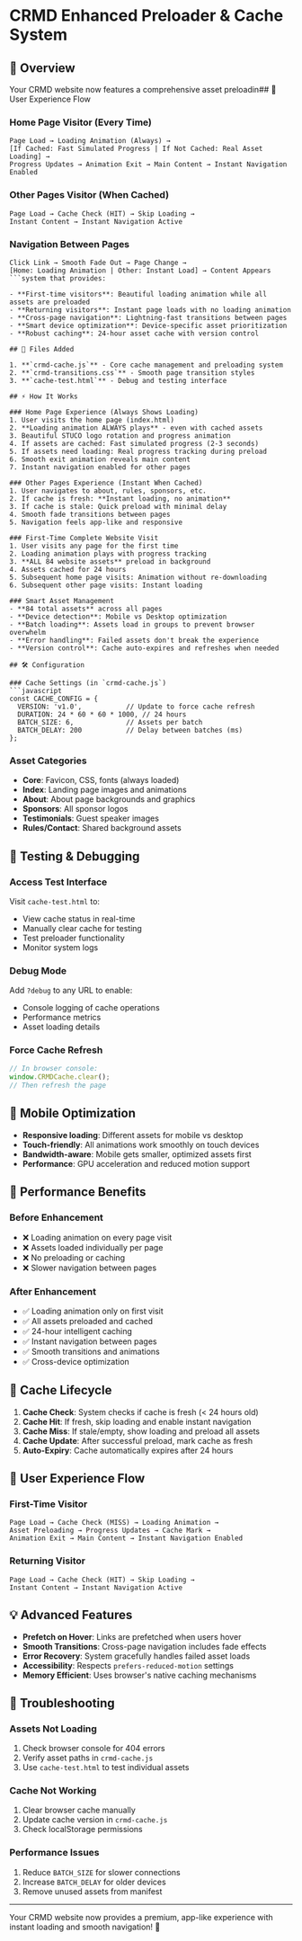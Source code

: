 # CRMD Enhanced Preloader & Cache System

## 🚀 Overview

Your CRMD website now features a comprehensive asset preloadin## 🎯 User Experience Flow

### Home Page Visitor (Every Time)
```
Page Load → Loading Animation (Always) → 
[If Cached: Fast Simulated Progress | If Not Cached: Real Asset Loading] →
Progress Updates → Animation Exit → Main Content → Instant Navigation Enabled
```

### Other Pages Visitor (When Cached)
```
Page Load → Cache Check (HIT) → Skip Loading → 
Instant Content → Instant Navigation Active
```

### Navigation Between Pages
```
Click Link → Smooth Fade Out → Page Change → 
[Home: Loading Animation | Other: Instant Load] → Content Appears
```system that provides:

- **First-time visitors**: Beautiful loading animation while all assets are preloaded
- **Returning visitors**: Instant page loads with no loading animation 
- **Cross-page navigation**: Lightning-fast transitions between pages
- **Smart device optimization**: Device-specific asset prioritization
- **Robust caching**: 24-hour asset cache with version control

## 📁 Files Added

1. **`crmd-cache.js`** - Core cache management and preloading system
2. **`crmd-transitions.css`** - Smooth page transition styles
3. **`cache-test.html`** - Debug and testing interface

## ⚡ How It Works

### Home Page Experience (Always Shows Loading)
1. User visits the home page (index.html)
2. **Loading animation ALWAYS plays** - even with cached assets
3. Beautiful STUCO logo rotation and progress animation
4. If assets are cached: Fast simulated progress (2-3 seconds)
5. If assets need loading: Real progress tracking during preload
6. Smooth exit animation reveals main content
7. Instant navigation enabled for other pages

### Other Pages Experience (Instant When Cached)
1. User navigates to about, rules, sponsors, etc.
2. If cache is fresh: **Instant loading, no animation**
3. If cache is stale: Quick preload with minimal delay
4. Smooth fade transitions between pages
5. Navigation feels app-like and responsive

### First-Time Complete Website Visit
1. User visits any page for the first time
2. Loading animation plays with progress tracking
3. **ALL 84 website assets** preload in background
4. Assets cached for 24 hours
5. Subsequent home page visits: Animation without re-downloading
6. Subsequent other page visits: Instant loading

### Smart Asset Management
- **84 total assets** across all pages
- **Device detection**: Mobile vs Desktop optimization
- **Batch loading**: Assets load in groups to prevent browser overwhelm
- **Error handling**: Failed assets don't break the experience
- **Version control**: Cache auto-expires and refreshes when needed

## 🛠️ Configuration

### Cache Settings (in `crmd-cache.js`)
```javascript
const CACHE_CONFIG = {
  VERSION: 'v1.0',           // Update to force cache refresh
  DURATION: 24 * 60 * 60 * 1000, // 24 hours
  BATCH_SIZE: 6,             // Assets per batch
  BATCH_DELAY: 200           // Delay between batches (ms)
};
```

### Asset Categories
- **Core**: Favicon, CSS, fonts (always loaded)
- **Index**: Landing page images and animations
- **About**: About page backgrounds and graphics
- **Sponsors**: All sponsor logos
- **Testimonials**: Guest speaker images
- **Rules/Contact**: Shared background assets

## 🔧 Testing & Debugging

### Access Test Interface
Visit `cache-test.html` to:
- View cache status in real-time
- Manually clear cache for testing
- Test preloader functionality
- Monitor system logs

### Debug Mode
Add `?debug` to any URL to enable:
- Console logging of cache operations
- Performance metrics
- Asset loading details

### Force Cache Refresh
```javascript
// In browser console:
window.CRMDCache.clear();
// Then refresh the page
```

## 📱 Mobile Optimization

- **Responsive loading**: Different assets for mobile vs desktop
- **Touch-friendly**: All animations work smoothly on touch devices
- **Bandwidth-aware**: Mobile gets smaller, optimized assets first
- **Performance**: GPU acceleration and reduced motion support

## 🎯 Performance Benefits

### Before Enhancement
- ❌ Loading animation on every page visit
- ❌ Assets loaded individually per page
- ❌ No preloading or caching
- ❌ Slower navigation between pages

### After Enhancement
- ✅ Loading animation only on first visit
- ✅ All assets preloaded and cached
- ✅ 24-hour intelligent caching
- ✅ Instant navigation between pages
- ✅ Smooth transitions and animations
- ✅ Cross-device optimization

## 🔄 Cache Lifecycle

1. **Cache Check**: System checks if cache is fresh (< 24 hours old)
2. **Cache Hit**: If fresh, skip loading and enable instant navigation
3. **Cache Miss**: If stale/empty, show loading and preload all assets
4. **Cache Update**: After successful preload, mark cache as fresh
5. **Auto-Expiry**: Cache automatically expires after 24 hours

## 🎨 User Experience Flow

### First-Time Visitor
```
Page Load → Cache Check (MISS) → Loading Animation → 
Asset Preloading → Progress Updates → Cache Mark → 
Animation Exit → Main Content → Instant Navigation Enabled
```

### Returning Visitor
```
Page Load → Cache Check (HIT) → Skip Loading → 
Instant Content → Instant Navigation Active
```

## 💡 Advanced Features

- **Prefetch on Hover**: Links are prefetched when users hover
- **Smooth Transitions**: Cross-page navigation includes fade effects
- **Error Recovery**: System gracefully handles failed asset loads
- **Accessibility**: Respects `prefers-reduced-motion` settings
- **Memory Efficient**: Uses browser's native caching mechanisms

## 🚨 Troubleshooting

### Assets Not Loading
1. Check browser console for 404 errors
2. Verify asset paths in `crmd-cache.js`
3. Use `cache-test.html` to test individual assets

### Cache Not Working
1. Clear browser cache manually
2. Update cache version in `crmd-cache.js`
3. Check localStorage permissions

### Performance Issues
1. Reduce `BATCH_SIZE` for slower connections
2. Increase `BATCH_DELAY` for older devices
3. Remove unused assets from manifest

---

Your CRMD website now provides a premium, app-like experience with instant loading and smooth navigation! 🎉
